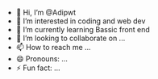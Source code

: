 - 👋 Hi, I’m @Adipwt
- 👀 I’m interested in coding and web dev
- 🌱 I’m currently learning Bassic front end
- 💞️ I’m looking to collaborate on ...
- 📫 How to reach me ...
- 😄 Pronouns: ...
- ⚡ Fun fact: ...

<!---
Adipwt/Adipwt is a ✨ special ✨ repository because its `README.md` (this file) appears on your GitHub profile.
You can click the Preview link to take a look at your changes.
--->

